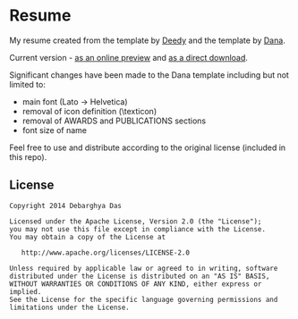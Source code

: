 # Resume

My resume created from the template by [Deedy][1] and the template by [Dana][2].

[1]: https://github.com/deedy/Deedy-Resume
[2]: https://github.com/dpseidel/resume

Current version - [as an online preview][3] and [as a direct download][4].

[3]: resume.pdf
[4]: https://github.com/wuchihsu/resume/raw/main/resume.pdf

Significant changes have been made to the Dana template
including but not limited to:

- main font (Lato -> Helvetica)
- removal of icon definition (\texticon)
- removal of AWARDS and PUBLICATIONS sections
- font size of name

Feel free to use and distribute according to the original license (included in this repo).

## License

    Copyright 2014 Debarghya Das

    Licensed under the Apache License, Version 2.0 (the "License");
    you may not use this file except in compliance with the License.
    You may obtain a copy of the License at

       http://www.apache.org/licenses/LICENSE-2.0

    Unless required by applicable law or agreed to in writing, software
    distributed under the License is distributed on an "AS IS" BASIS,
    WITHOUT WARRANTIES OR CONDITIONS OF ANY KIND, either express or implied.
    See the License for the specific language governing permissions and
    limitations under the License.
